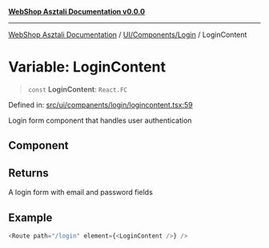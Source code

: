 [**WebShop Asztali Documentation v0.0.0**](../../../../README.md)

***

[WebShop Asztali Documentation](../../../../modules.md) / [UI/Components/Login](../README.md) / LoginContent

# Variable: LoginContent

> `const` **LoginContent**: `React.FC`

Defined in: [src/ui/companents/login/logincontent.tsx:59](https://github.com/yourusername/webshop_asztali/blob/6cd6b8ff5f7d5531f80a92ddbde9cd7ab8ecd569/src/ui/companents/login/logincontent.tsx#L59)

Login form component that handles user authentication

## Component

## Returns

A login form with email and password fields

## Example

```ts
<Route path="/login" element={<LoginContent />} />
```
